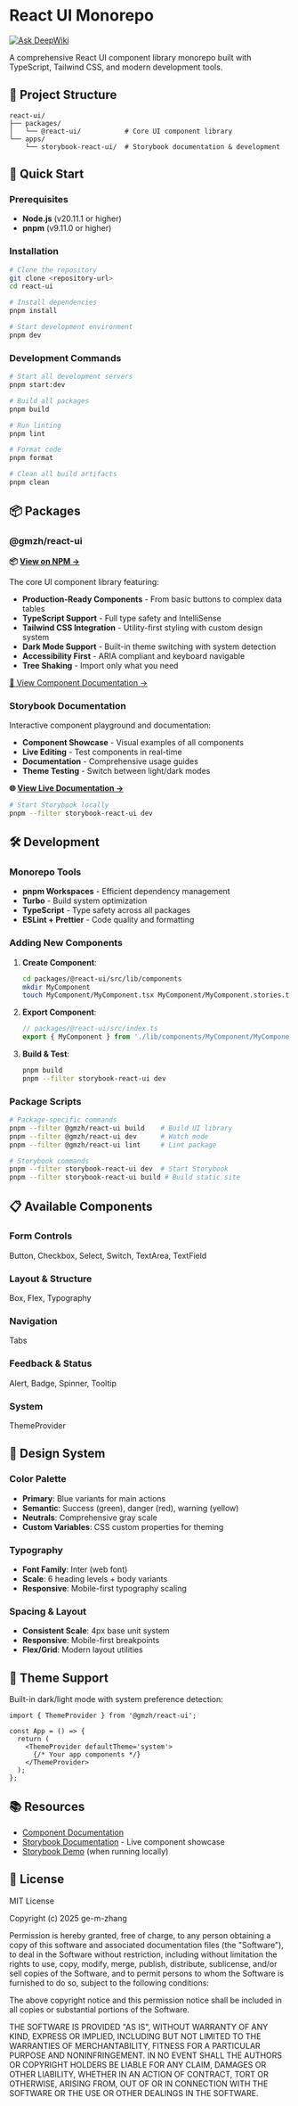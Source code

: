 # React UI Monorepo

[![Ask DeepWiki](https://deepwiki.com/badge.svg)](https://deepwiki.com/ge-m-zhang/react-ui)

A comprehensive React UI component library monorepo built with TypeScript, Tailwind CSS, and modern development tools.

## 📁 Project Structure

```
react-ui/
├── packages/
│   └── @react-ui/           # Core UI component library
└── apps/
    └── storybook-react-ui/  # Storybook documentation & development
```

## 🚀 Quick Start

### Prerequisites

- **Node.js** (v20.11.1 or higher)
- **pnpm** (v9.11.0 or higher)

### Installation

```bash
# Clone the repository
git clone <repository-url>
cd react-ui

# Install dependencies
pnpm install

# Start development environment
pnpm dev
```

### Development Commands

```bash
# Start all development servers
pnpm start:dev

# Build all packages
pnpm build

# Run linting
pnpm lint

# Format code
pnpm format

# Clean all build artifacts
pnpm clean
```

## 📦 Packages

### @gmzh/react-ui

**📦 [View on NPM →](https://www.npmjs.com/package/@gmzh/react-ui)**

The core UI component library featuring:

- **Production-Ready Components** - From basic buttons to complex data tables
- **TypeScript Support** - Full type safety and IntelliSense
- **Tailwind CSS Integration** - Utility-first styling with custom design system
- **Dark Mode Support** - Built-in theme switching with system detection
- **Accessibility First** - ARIA compliant and keyboard navigable
- **Tree Shaking** - Import only what you need

[📖 View Component Documentation →](./packages/@react-ui/README.md)

### Storybook Documentation

Interactive component playground and documentation:

- **Component Showcase** - Visual examples of all components
- **Live Editing** - Test components in real-time
- **Documentation** - Comprehensive usage guides
- **Theme Testing** - Switch between light/dark modes

**🌐 [View Live Documentation →](https://storybook-react-ui.vercel.app)**

```bash
# Start Storybook locally
pnpm --filter storybook-react-ui dev
```

## 🛠️ Development

### Monorepo Tools

- **pnpm Workspaces** - Efficient dependency management
- **Turbo** - Build system optimization
- **TypeScript** - Type safety across all packages
- **ESLint + Prettier** - Code quality and formatting

### Adding New Components

1. **Create Component**:

   ```bash
   cd packages/@react-ui/src/lib/components
   mkdir MyComponent
   touch MyComponent/MyComponent.tsx MyComponent/MyComponent.stories.tsx
   ```

2. **Export Component**:

   ```typescript
   // packages/@react-ui/src/index.ts
   export { MyComponent } from './lib/components/MyComponent/MyComponent';
   ```

3. **Build & Test**:
   ```bash
   pnpm build
   pnpm --filter storybook-react-ui dev
   ```

### Package Scripts

```bash
# Package-specific commands
pnpm --filter @gmzh/react-ui build    # Build UI library
pnpm --filter @gmzh/react-ui dev      # Watch mode
pnpm --filter @gmzh/react-ui lint     # Lint package

# Storybook commands
pnpm --filter storybook-react-ui dev  # Start Storybook
pnpm --filter storybook-react-ui build # Build static site
```

## 📋 Available Components

### Form Controls

Button, Checkbox, Select, Switch, TextArea, TextField

### Layout & Structure

Box, Flex, Typography

### Navigation

Tabs

### Feedback & Status

Alert, Badge, Spinner, Tooltip

### System

ThemeProvider

## 🎨 Design System

### Color Palette

- **Primary**: Blue variants for main actions
- **Semantic**: Success (green), danger (red), warning (yellow)
- **Neutrals**: Comprehensive gray scale
- **Custom Variables**: CSS custom properties for theming

### Typography

- **Font Family**: Inter (web font)
- **Scale**: 6 heading levels + body variants
- **Responsive**: Mobile-first typography scaling

### Spacing & Layout

- **Consistent Scale**: 4px base unit system
- **Responsive**: Mobile-first breakpoints
- **Flex/Grid**: Modern layout utilities

## 🌙 Theme Support

Built-in dark/light mode with system preference detection:

```tsx
import { ThemeProvider } from '@gmzh/react-ui';

const App = () => {
  return (
    <ThemeProvider defaultTheme='system'>
      {/* Your app components */}
    </ThemeProvider>
  );
};
```

## 📚 Resources

- [Component Documentation](./packages/@react-ui/README.md)
- [Storybook Documentation](https://storybook-react-ui.vercel.app) - Live component showcase
- [Storybook Demo](http://localhost:6006) (when running locally)

## 📄 License

MIT License

Copyright (c) 2025 ge-m-zhang

Permission is hereby granted, free of charge, to any person obtaining a copy
of this software and associated documentation files (the "Software"), to deal
in the Software without restriction, including without limitation the rights
to use, copy, modify, merge, publish, distribute, sublicense, and/or sell
copies of the Software, and to permit persons to whom the Software is
furnished to do so, subject to the following conditions:

The above copyright notice and this permission notice shall be included in all
copies or substantial portions of the Software.

THE SOFTWARE IS PROVIDED "AS IS", WITHOUT WARRANTY OF ANY KIND, EXPRESS OR
IMPLIED, INCLUDING BUT NOT LIMITED TO THE WARRANTIES OF MERCHANTABILITY,
FITNESS FOR A PARTICULAR PURPOSE AND NONINFRINGEMENT. IN NO EVENT SHALL THE
AUTHORS OR COPYRIGHT HOLDERS BE LIABLE FOR ANY CLAIM, DAMAGES OR OTHER
LIABILITY, WHETHER IN AN ACTION OF CONTRACT, TORT OR OTHERWISE, ARISING FROM,
OUT OF OR IN CONNECTION WITH THE SOFTWARE OR THE USE OR OTHER DEALINGS IN THE
SOFTWARE.
